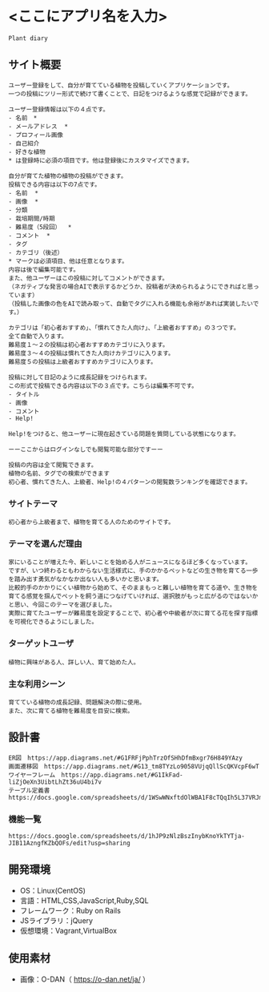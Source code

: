 # <ここにアプリ名を入力>
	Plant diary
## サイト概要
	ユーザー登録をして、自分が育てている植物を投稿していくアプリケーションです。
	一つの投稿にツリー形式で続けて書くことで、日記をつけるような感覚で記録ができます。

	ユーザー登録情報は以下の４点です。
	- 名前　*
	- メールアドレス  *
	- プロフィール画像
	- 自己紹介
	- 好きな植物
	* は登録時に必須の項目です。他は登録後にカスタマイズできます。

	自分が育てた植物の植物の投稿ができます。
	投稿できる内容は以下の7点です。
	- 名前  *
	- 画像  *
	- 分類
	- 栽培期間/時期
	- 難易度（5段回）  *
	- コメント  *
	- タグ
	- カテゴリ（後述）
	* マークは必須項目、他は任意となります。
	内容は後で編集可能です。
	また、他ユーザーはこの投稿に対してコメントができます。
	（ネガティブな発言の場合AIで表示するかどうか、投稿者が決められるようにできればと思っています）
	（投稿した画像の色をAIで読み取って、自動でタグに入れる機能も余裕があれば実装したいです。）

	カテゴリは「初心者おすすめ」、「慣れてきた人向け」、「上級者おすすめ」の３つです。
	全て自動で入ります。
	難易度１〜２の投稿は初心者おすすめカテゴリに入ります。
	難易度３〜４の投稿は慣れてきた人向けカテゴリに入ります。
	難易度５の投稿は上級者おすすめカテゴリに入ります。

	投稿に対して日記のように成長記録をつけられます。
	この形式で投稿できる内容は以下の３点です。こちらは編集不可です。
	- タイトル
	- 画像
	- コメント
	- Help!

	Help!をつけると、他ユーザーに現在起きている問題を質問している状態になります。

	ーーここからはログインなしでも閲覧可能な部分ですーー

	投稿の内容は全て閲覧できます。
	植物の名前、タグでの検索ができます
	初心者、慣れてきた人、上級者、Help!の４パターンの閲覧数ランキングを確認できます。


### サイトテーマ
	初心者から上級者まで、植物を育てる人のためのサイトです。

### テーマを選んだ理由
	家にいることが増えた今、新しいことを始める人がニュースになるほど多くなっています。
	ですが、いつ終わるともわからない生活様式に、手のかかるペットなどの生き物を育てる一歩を踏み出す勇気がなかなか出ない人も多いかと思います。
	比較的手のかかりにくい植物から始めて、そのままもっと難しい植物を育てる道や、生き物を育てる感覚を掴んでペットを飼う道につなげていければ、選択肢がもっと広がるのではないかと思い、今回このテーマを選びました。
	実際に育てたユーザーが難易度を設定することで、初心者や中級者が次に育てる花を探す指標を可視化できるようにしました。

### ターゲットユーザ
	植物に興味がある人、詳しい人、育て始めた人。

### 主な利用シーン
	育てている植物の成長記録、問題解決の際に使用。
	また、次に育てる植物を難易度を目安に検索。

## 設計書
	ER図　https://app.diagrams.net/#G1FRFjPphTrzOfSHhDfmBxgr76H849YAzy
	画面遷移図　https://app.diagrams.net/#G13_tm8TYzLo9058VUjqQllScQKVcpF6wT
	ワイヤーフレーム　https://app.diagrams.net/#G1IkFad-liZjOeXn3UibtLhZt36uU4bi7v
	テーブル定義書　https://docs.google.com/spreadsheets/d/1WSwWNxftdOlWBA1F8cTQqIh5L37VRJmnz6WMQMz_0B8/edit#gid=1324493126

### 機能一覧
	https://docs.google.com/spreadsheets/d/1hJP9zNlzBszInybKnoYkTYTja-JIB11AzngfKZbQOFs/edit?usp=sharing

## 開発環境
- OS：Linux(CentOS)
- 言語：HTML,CSS,JavaScript,Ruby,SQL
- フレームワーク：Ruby on Rails
- JSライブラリ：jQuery
- 仮想環境：Vagrant,VirtualBox

## 使用素材
- 画像：O-DAN（ https://o-dan.net/ja/ ）
